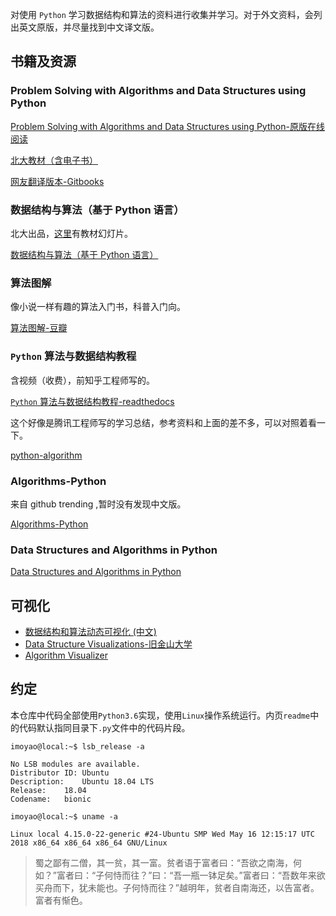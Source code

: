 对使用 `Python` 学习数据结构和算法的资料进行收集并学习。对于外文资料，会列出英文原版，并尽量找到中文译文版。

## 书籍及资源

### Problem Solving with Algorithms and Data Structures using Python

[Problem Solving with Algorithms and Data Structures using Python-原版在线阅读](https://runestone.academy/runestone/static/pythonds/index.html)

[北大教材（含电子书）](http://gis4g.pku.edu.cn/course/pythonds/)

[网友翻译版本-Gitbooks](https://facert.gitbooks.io/python-data-structure-cn/)

### 数据结构与算法（基于 Python 语言）

北大出品，[这里](http://www.math.pku.edu.cn/teachers/qiuzy/ds_python/courseware/index.htm)有教材幻灯片。

[数据结构与算法（基于 Python 语言）](http://www.math.pku.edu.cn/teachers/qiuzy/ds_python/)

### 算法图解

像小说一样有趣的算法入门书，科普入门向。

[算法图解-豆瓣](https://book.douban.com/subject/26979890/)

### `Python` 算法与数据结构教程

含视频（收费），前知乎工程师写的。

[`Python` 算法与数据结构教程-readthedocs](https://python-data-structures-and-algorithms.readthedocs.io/zh/latest/)

这个好像是腾讯工程师写的学习总结，参考资料和上面的差不多，可以对照着看一下。

[python-algorithm](https://hujiaweibujidao.github.io/tags/algorithm/)

### Algorithms-Python

来自 github trending ,暂时没有发现中文版。

[Algorithms-Python](https://github.com/TheAlgorithms/Python)

### Data Structures and Algorithms in Python
[Data Structures and Algorithms in Python](https://doc.lagout.org/programmation/python/Data%20Structures%20and%20Algorithms%20in%20Python%20[Goodrich,%20Tamassia%20&%20Goldwasser%202013-03-18].pdf)

## 可视化

- [数据结构和算法动态可视化 (中文)](https://visualgo.net/zh)
- [Data Structure Visualizations-旧金山大学](https://www.cs.usfca.edu/~galles/visualization/Algorithms.html)
- [Algorithm Visualizer](https://algorithm-visualizer.org/)

## 约定

本仓库中代码全部使用`Python3.6`实现，使用`Linux`操作系统运行。内页`readme`中的代码默认指同目录下`.py`文件中的代码片段。
```
imoyao@local:~$ lsb_release -a

No LSB modules are available.
Distributor ID:	Ubuntu
Description:	Ubuntu 18.04 LTS
Release:	18.04
Codename:	bionic

imoyao@local:~$ uname -a

Linux local 4.15.0-22-generic #24-Ubuntu SMP Wed May 16 12:15:17 UTC 2018 x86_64 x86_64 x86_64 GNU/Linux

```

>蜀之鄙有二僧，其一贫，其一富。贫者语于富者曰：“吾欲之南海，何如？”富者曰：“子何恃而往？”曰：“吾一瓶一钵足矣。”富者曰：“吾数年来欲买舟而下，犹未能也。子何恃而往？”越明年，贫者自南海还，以告富者。富者有惭色。